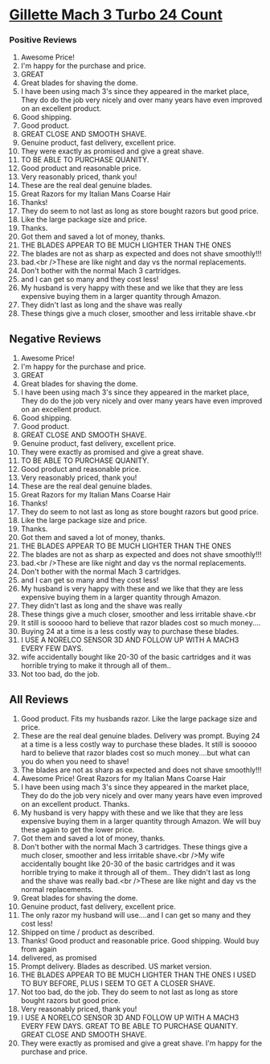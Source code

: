 # [Gillette Mach 3 Turbo 24 Count](https://products.checkmycream.com/products/Gillette-Mach-3-Turbo-24-Count.html)

### Positive Reviews

<ol>
      <li>Awesome Price!</li>
      <li>I&#x27;m happy for the purchase and price.</li>
      <li>GREAT</li>
      <li>Great blades for shaving the dome.</li>
      <li>I have been using mach 3&#x27;s since they appeared in the market place, They do do the job very nicely and over many years have even improved on an excellent product.</li>
      <li>Good shipping.  </li>
      <li>Good product.  </li>
      <li>GREAT CLOSE AND SMOOTH SHAVE.</li>
      <li>Genuine product, fast delivery, excellent price.</li>
      <li>They were exactly as promised and give a great shave.  </li>
      <li>TO BE ABLE TO PURCHASE QUANITY.</li>
      <li>Good product and reasonable price.  </li>
      <li>Very reasonably priced, thank you!</li>
      <li>These are the real deal genuine blades.  </li>
      <li>Great Razors for my Italian Mans Coarse Hair</li>
      <li>Thanks!  </li>
      <li>They do seem to not last as long as store bought razors but good price.</li>
      <li>Like the large package size and price.</li>
      <li>Thanks.</li>
      <li>Got them and saved a lot of money,  thanks.</li>
      <li>THE BLADES APPEAR TO BE MUCH LIGHTER THAN THE ONES</li>
      <li>The blades are not as sharp as expected and does not shave smoothly!!!</li>
      <li>bad.&lt;br /&gt;These are like night and day vs the normal replacements.</li>
      <li>Don&#x27;t bother with the normal Mach 3 cartridges.</li>
      <li>and I can get so many and they cost less!</li>
      <li>My husband is very happy with these and we like that they are less expensive buying them in a larger quantity through Amazon.</li>
      <li>They didn&#x27;t last as long and the shave was really</li>
      <li>These things give a much closer, smoother and less irritable shave.&lt;br</li>
</ol>


<h2>Negative Reviews</h2>
<ol>
<li> Awesome Price!</li>
<li> I&#x27;m happy for the purchase and price.</li>
<li> GREAT</li>
<li> Great blades for shaving the dome.</li>
<li> I have been using mach 3&#x27;s since they appeared in the market place, They do do the job very nicely and over many years have even improved on an excellent product.</li>
<li> Good shipping.  </li>
<li> Good product.  </li>
<li> GREAT CLOSE AND SMOOTH SHAVE.</li>
<li> Genuine product, fast delivery, excellent price.</li>
<li> They were exactly as promised and give a great shave.  </li>
<li> TO BE ABLE TO PURCHASE QUANITY.</li>
<li> Good product and reasonable price.  </li>
<li> Very reasonably priced, thank you!</li>
<li> These are the real deal genuine blades.  </li>
<li> Great Razors for my Italian Mans Coarse Hair</li>
<li> Thanks!  </li>
<li> They do seem to not last as long as store bought razors but good price.</li>
<li> Like the large package size and price.</li>
<li> Thanks.</li>
<li> Got them and saved a lot of money,  thanks.</li>
<li> THE BLADES APPEAR TO BE MUCH LIGHTER THAN THE ONES</li>
<li> The blades are not as sharp as expected and does not shave smoothly!!!</li>
<li> bad.&lt;br /&gt;These are like night and day vs the normal replacements.</li>
<li> Don&#x27;t bother with the normal Mach 3 cartridges.</li>
<li> and I can get so many and they cost less!</li>
<li> My husband is very happy with these and we like that they are less expensive buying them in a larger quantity through Amazon.</li>
<li> They didn&#x27;t last as long and the shave was really</li>
<li> These things give a much closer, smoother and less irritable shave.&lt;br</li>
<li> It still is sooooo hard to believe that razor blades cost so much money....</li>
<li> Buying 24 at a time is a less costly way to purchase these blades.  </li>
<li> I USE A NORELCO SENSOR 3D AND FOLLOW UP WITH A MACH3 EVERY FEW DAYS.</li>
<li> wife accidentally bought like 20-30 of the basic cartridges and it was horrible trying to make it through all of them..</li>
<li> Not too bad, do the job.</li>
</ol>

<h2>All Reviews</h2>

<ol>
    <li> Good product.  Fits my husbands razor. Like the large package size and price.</li>
    <li> These are the real deal genuine blades.  Delivery was prompt.  Buying 24 at a time is a less costly way to purchase these blades.  It still is sooooo hard to believe that razor blades cost so much money....but what can you do when you need to shave!</li>
    <li> The blades are not as sharp as expected and does not shave smoothly!!!</li>
    <li> Awesome Price! Great Razors for my Italian Mans Coarse Hair</li>
    <li> I have been using mach 3&#x27;s since they appeared in the market place, They do do the job very nicely and over many years have even improved on an excellent product. Thanks.</li>
    <li> My husband is very happy with these and we like that they are less expensive buying them in a larger quantity through Amazon. We will buy these again to get the lower price.</li>
    <li> Got them and saved a lot of money,  thanks.</li>
    <li> Don&#x27;t bother with the normal Mach 3 cartridges. These things give a much closer, smoother and less irritable shave.&lt;br /&gt;My wife accidentally bought like 20-30 of the basic cartridges and it was horrible trying to make it through all of them.. They didn&#x27;t last as long and the shave was really bad.&lt;br /&gt;These are like night and day vs the normal replacements.</li>
    <li> Great blades for shaving the dome.</li>
    <li> Genuine product, fast delivery, excellent price.</li>
    <li> The only razor my husband will use....and I can get so many and they cost less!</li>
    <li> Shipped on time / product as described.</li>
    <li> Thanks!  Good product and reasonable price.  Good shipping.  Would buy from again</li>
    <li> delivered, as promised</li>
    <li> Prompt delivery. Blades as described. US market version.</li>
    <li> THE BLADES APPEAR TO BE MUCH LIGHTER THAN THE ONES I USED TO BUY BEFORE, PLUS I SEEM TO GET A CLOSER SHAVE.</li>
    <li> Not too bad, do the job. They do seem to not last as long as store bought razors but good price.</li>
    <li> Very reasonably priced, thank you!</li>
    <li> I USE A NORELCO SENSOR 3D AND FOLLOW UP WITH A MACH3 EVERY FEW DAYS. GREAT TO BE ABLE TO PURCHASE QUANITY. GREAT CLOSE AND SMOOTH SHAVE.</li>
    <li> They were exactly as promised and give a great shave.  I&#x27;m happy for the purchase and price.</li>
</ol>




